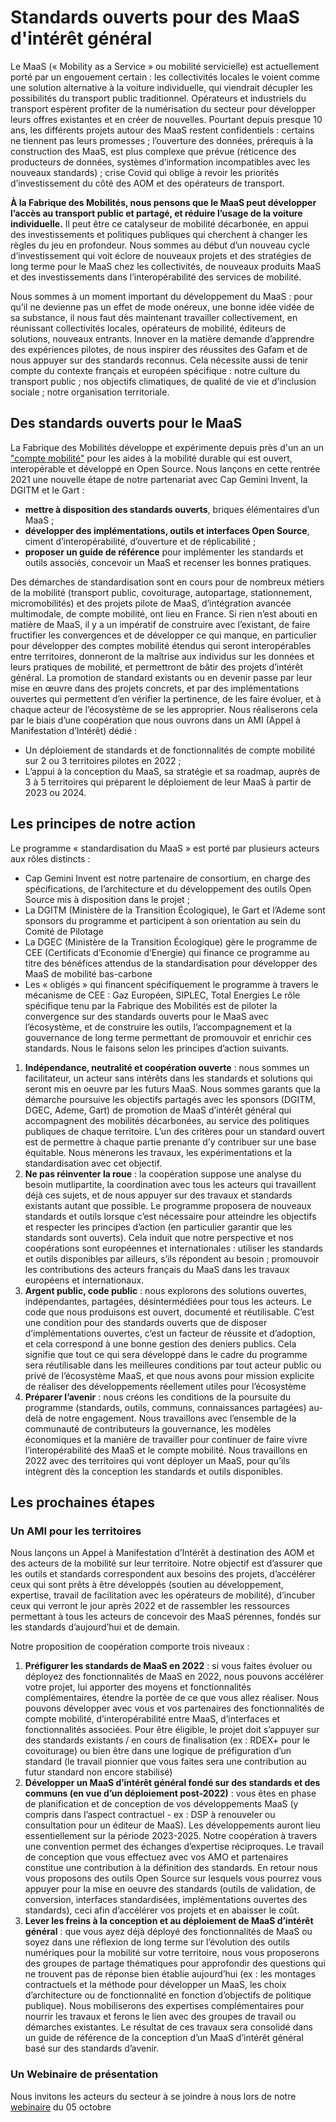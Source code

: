 # Standards ouverts pour des MaaS d'intérêt général

Le MaaS (« Mobility as a Service » ou mobilité servicielle) est actuellement porté par un engouement certain : les collectivités locales le voient comme une solution alternative à la voiture individuelle, qui viendrait décupler les possibilités du transport public traditionnel. Opérateurs et industriels du transport espèrent profiter de la numérisation du secteur pour développer leurs offres existantes et en créer de nouvelles. Pourtant depuis presque 10 ans, les différents projets autour des MaaS restent confidentiels : certains ne tiennent pas leurs promesses ; l’ouverture des données, prérequis à la construction des MaaS, est plus complexe que prévue (réticence des producteurs de données, systèmes d’information incompatibles avec les nouveaux standards) ; crise Covid qui oblige à revoir les priorités d’investissement du côté des AOM et des opérateurs de transport. 

**À la Fabrique des Mobilités, nous pensons que le MaaS peut développer l’accès au transport public et partagé, et réduire l’usage de la voiture individuelle.** Il peut être ce catalyseur de mobilité décarbonée, en appui des investissements et politiques publiques qui cherchent à changer les règles du jeu en profondeur. Nous sommes au début d’un nouveau cycle d’investissement qui voit éclore de nouveaux projets et des stratégies de long terme pour le MaaS chez les collectivités, de nouveaux produits MaaS et des investissements dans l’interopérabilité des services de mobilité.

Nous sommes à un moment important du développement du MaaS : pour qu’il ne devienne pas un effet de mode onéreux, une bonne idée vidée de sa substance, il nous faut dès maintenant travailler collectivement, en réunissant collectivités locales, opérateurs de mobilité, éditeurs de solutions, nouveaux entrants. Innover en la matière demande d’apprendre des expériences pilotes, de nous inspirer des réussites des Gafam et de nous appuyer sur des standards reconnus. Cela nécessite aussi de tenir compte du contexte français et européen spécifique : notre culture du transport public ; nos objectifs climatiques, de qualité de vie et d’inclusion sociale ; notre organisation territoriale.

## Des standards ouverts pour le MaaS

La Fabrique des Mobilités développe et expérimente depuis près d'un an un ["compte mobilité"](https://moncomptemobilite.fr/) pour les aides à la mobilité durable qui est ouvert, interopérable et développé en Open Source. Nous lançons en cette rentrée 2021 une nouvelle étape de notre partenariat avec Cap Gemini Invent, la DGITM et le Gart :
*	**mettre à disposition des standards ouverts**, briques élémentaires d’un MaaS ;
*	**développer des implémentations, outils et interfaces Open Source**, ciment d’interopérabilité, d’ouverture et de réplicabilité ;
*	**proposer un guide de référence** pour implémenter les standards et outils associés, concevoir un MaaS et recenser les bonnes pratiques.

Des démarches de standardisation sont en cours pour de nombreux métiers de la mobilité (transport public, covoiturage, autopartage, stationnement, micromobilités) et des projets pilote de MaaS, d’intégration avancée multimodale, de compte mobilité, ont lieu en France. Si rien n’est abouti en matière de MaaS, il y a un impératif de construire avec l’existant, de faire fructifier les convergences et de développer ce qui manque, en particulier pour développer des comptes mobilité étendus qui seront interopérables entre territoires, donneront de la maîtrise aux individus sur les données et leurs pratiques de mobilité, et permettront de bâtir des projets d’intérêt général.
La promotion de standard existants ou en devenir passe par leur mise en œuvre dans des projets concrets, et par des implémentations ouvertes qui permettent d’en vérifier la pertinence, de les faire évoluer, et à chaque acteur de l’écosystème de se les approprier. Nous réaliserons cela par le biais d’une coopération que nous ouvrons dans un AMI (Appel à Manifestation d’Intérêt) dédié :
*	Un déploiement de standards et de fonctionnalités de compte mobilité sur 2 ou 3 territoires pilotes en 2022 ;
*	L’appui à la conception du MaaS, sa stratégie et sa roadmap, auprès de 3 à 5 territoires qui préparent le déploiement de leur MaaS à partir de 2023 ou 2024.

## Les principes de notre action

Le programme « standardisation du MaaS » est porté par plusieurs acteurs aux rôles distincts :
*	Cap Gemini Invent est notre partenaire de consortium, en charge des spécifications, de l’architecture et du développement des outils Open Source mis à disposition dans le projet ;
*	La DGITM (Ministère de la Transition Écologique), le Gart et l’Ademe sont sponsors du programme et participent à son orientation au sein du Comité de Pilotage
*	La DGEC (Ministère de la Transition Écologique) gère le programme de CEE (Certificats d’Economie d’Energie) qui finance ce programme au titre des bénéfices attendus de la standardisation pour développer des MaaS de mobilité bas-carbone
*	Les « obligés » qui financent spécifiquement le programme à travers le mécanisme de CEE : Gaz Européen, SIPLEC, Total Energies
Le rôle spécifique tenu par la Fabrique des Mobilités est de piloter la convergence sur des standards ouverts pour le MaaS avec l’écosystème, et de construire les outils, l’accompagnement et la gouvernance de long terme permettant de promouvoir et enrichir ces standards. Nous le faisons selon les principes d’action suivants. 

1. **Indépendance, neutralité et coopération ouverte** : nous sommes un facilitateur, un acteur sans intérêts dans les standards et solutions qui seront mis en oeuvre par les futurs MaaS. Nous sommes garants que la démarche poursuive les objectifs partagés avec les sponsors (DGITM, DGEC, Ademe, Gart) de promotion de MaaS d’intérêt général qui accompagnent des mobilités décarbonées, au service des politiques publiques de chaque territoire. L’un des critères pour un standard ouvert est de permettre à chaque partie prenante d’y contribuer sur une base équitable. Nous mènerons les travaux, les expérimentations et la standardisation avec cet objectif.
2. **Ne pas réinventer la roue** : la coopération suppose une analyse du besoin mutlipartite, la coordination avec tous les acteurs qui travaillent déjà ces sujets, et de nous appuyer sur des travaux et standards existants autant que possible. Le programme proposera de nouveaux standards et outils lorsque c’est nécessaire pour atteindre les objectifs et respecter les principes d’action (en particulier garantir que les standards sont ouverts). Cela induit que notre perspective et nos coopérations sont européennes et internationales : utiliser les standards et outils disponibles par ailleurs, s’ils répondent au besoin ; promouvoir les contributions des acteurs français du MaaS dans les travaux européens et internationaux.
3. **Argent public, code public** : nous explorons des solutions ouvertes, indépendantes, partagées, désintermédiées pour tous les acteurs. Le code que nous produisons est ouvert, documenté et réutilisable. C’est une condition pour des standards ouverts que de disposer d’implémentations ouvertes, c’est un facteur de réussite et d’adoption, et cela correspond à une bonne gestion des deniers publics. Cela signifie que tout ce qui sera développé dans le cadre du programme sera réutilisable dans les meilleures conditions par tout acteur public ou privé de l’écosystème MaaS, et que nous avons pour mission explicite de réaliser des développements réellement utiles pour l’écosystème 
4. **Préparer l’avenir** : nous créons les conditions de la poursuite du programme (standards, outils, communs, connaissances partagées) au-delà de notre engagement. Nous travaillons avec l’ensemble de la communauté de contributeurs la gouvernance, les modèles économiques et la manière de travailler pour continuer de faire vivre l’interopérabilité des MaaS et le compte mobilité. Nous travaillons en 2022 avec des territoires qui vont déployer un MaaS, pour qu’ils intègrent dès la conception les standards et outils disponibles.

## Les prochaines étapes

### Un AMI pour les territoires

Nous lançons un Appel à Manifestation d’Intérêt à destination des AOM et des acteurs de la mobilité sur leur territoire. Notre objectif est d’assurer que les outils et standards correspondent aux besoins des projets, d’accélérer ceux qui sont prêts à être développés (soutien au développement, expertise, travail de facilitation avec les opérateurs de mobilité), d’incuber ceux qui verront le jour après 2022 et de rassembler les ressources permettant à tous les acteurs de concevoir des MaaS pérennes, fondés sur les standards d’aujourd’hui et de demain.

Notre proposition de coopération comporte trois niveaux :
1. **Préfigurer les standards de MaaS en 2022** : si vous faites évoluer ou déployez des fonctionnalités de MaaS en 2022, nous pouvons accélérer votre projet, lui apporter des moyens et fonctionnalités complémentaires, étendre la portée de ce que vous allez réaliser. Nous pouvons développer avec vous et vos partenaires des fonctionnalités de compte mobilité, d’interopérabilité entre MaaS, d’interfaces et fonctionnalités associées. Pour être éligible, le projet doit s’appuyer sur des standards existants / en cours de finalisation (ex : RDEX+ pour le covoiturage) ou bien être dans une logique de préfiguration d’un standard (le travail pionnier que vous faites sera une contribution au futur standard non encore stabilisé)
2. **Développer un MaaS d’intérêt général fondé sur des standards et des communs (en vue d’un déploiement post-2022)** : vous êtes en phase de planification et de conception de vos développements MaaS (y compris dans l’aspect contractuel - ex : DSP à renouveler ou consultation pour un éditeur de MaaS). Les développements auront lieu essentiellement sur la période 2023-2025. Notre coopération à travers une convention permet des échanges d’expertise réciproques. Le travail de conception que vous effectuez avec vos AMO et partenaires constitue une contribution à la définition des standards. En retour nous vous proposons des outils Open Source sur lesquels vous pourrez vous appuyer pour la mise en oeuvre des standards (outils de validation, de conversion, interfaces standardisées, implémentations ouvertes des standards), ceci afin d’accélérer vos projets et en abaisser le coût.
3. **Lever les freins à la conception et au déploiement de MaaS d’intérêt général** : que vous ayez déjà déployé des fonctionnalités de MaaS ou soyez dans une réflexion de long terme sur l’évolution des outils numériques pour la mobilité sur votre territoire, nous vous proposerons des groupes de partage thématiques pour approfondir des questions qui ne trouvent pas de réponse bien établie aujourd’hui (ex : les montages contractuels et la méthode pour développer un MaaS, les choix d’architecture ou de fonctionnalité en fonction d’objectifs de politique publique). Nous mobiliserons des expertises complémentaires pour nourrir les travaux et ferons le lien avec des groupes de travail ou démarches existantes. Le résultat de ces travaux sera consolidé dans un guide de référence de la conception d’un MaaS d’intérêt général basé sur des standards d’avenir.

### Un Webinaire de présentation 
Nous invitons les acteurs du secteur à se joindre à nous lors de notre [webinaire](https://www.helloasso.com/associations/la-fabrique-des-mobilites/evenements/standards-ouverts-pour-des-maas-d-interet-general) du 05 octobre
